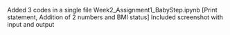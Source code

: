 Added 3 codes in a single file Week2_Assignment1_BabyStep.ipynb
[Print statement, Addition of 2 numbers and BMI status]
Included screenshot with input and output
